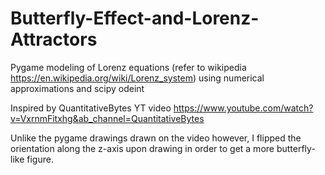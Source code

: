 # Butterfly-Effect-and-Lorenz-Attractors
Pygame modeling of Lorenz equations (refer to wikipedia https://en.wikipedia.org/wiki/Lorenz_system) using numerical approximations and scipy odeint

Inspired by QuantitativeBytes YT video https://www.youtube.com/watch?v=VxrnmFitxhg&ab_channel=QuantitativeBytes

Unlike the pygame drawings drawn on the video however, I flipped the orientation along the z-axis upon drawing in order to get a more butterfly-like figure.
